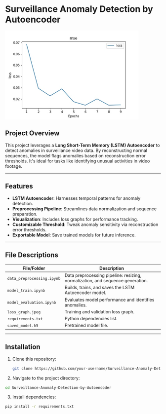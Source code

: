 # Surveillance Anomaly Detection by Autoencoder

![Surveillance Anomaly Detection](loss_graph.jpeg "Loss Graph")

## Project Overview

This project leverages a **Long Short-Term Memory (LSTM) Autoencoder** to detect anomalies in surveillance video data. By reconstructing normal sequences, the model flags anomalies based on reconstruction error thresholds. It's ideal for tasks like identifying unusual activities in video footage.

---

## Features

- **LSTM Autoencoder**: Harnesses temporal patterns for anomaly detection.
- **Preprocessing Pipeline**: Streamlines data normalization and sequence preparation.
- **Visualization**: Includes loss graphs for performance tracking.
- **Customizable Threshold**: Tweak anomaly sensitivity via reconstruction error thresholds.
- **Exportable Model**: Save trained models for future inference.

---

## File Descriptions

| File/Folder              | Description                                                    |
|--------------------------|----------------------------------------------------------------|
| `data_preprocessing.ipynb` | Data preprocessing pipeline: resizing, normalization, and sequence generation. |
| `model_train.ipynb`      | Builds, trains, and saves the LSTM Autoencoder model.         |
| `model_evaluation.ipynb` | Evaluates model performance and identifies anomalies.         |
| `loss_graph.jpeg`        | Training and validation loss graph.                          |
| `requirements.txt`       | Python dependencies list.                                    |
| `saved_model.h5`         | Pretrained model file.                                       |

---

## Installation

1. Clone this repository:
   ```bash
   git clone https://github.com/your-username/Surveillance-Anomaly-Detection-by-Autoencoder.git

2. Navigate to the project directory:

```bash
cd Surveillance-Anomaly-Detection-by-Autoencoder

```

3. Install dependencies:

```bash
pip install -r requirements.txt

```